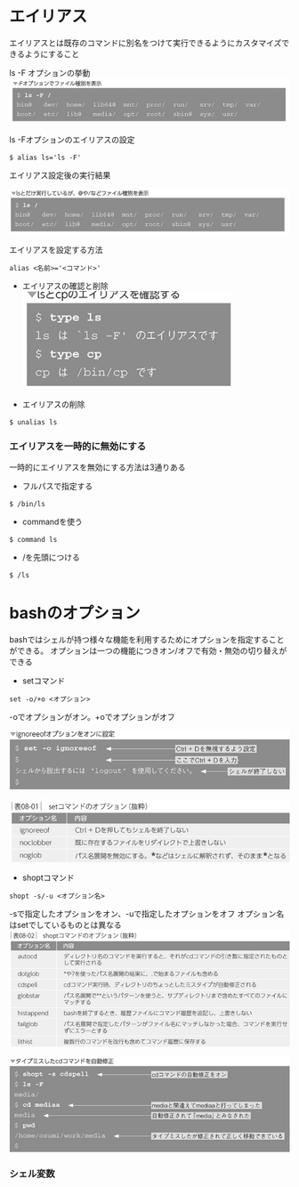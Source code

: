 # エイリアス

エイリアスとは既存のコマンドに別名をつけて実行できるようにカスタマイズできるようにすること

ls -F オプションの挙動
![alt text](image.png)


ls -Fオプションのエイリアスの設定
```
$ alias ls='ls -F'
```

エイリアス設定後の実行結果

![alt text](image-1.png)

エイリアスを設定する方法
```
alias <名前>='<コマンド>'
```

- エイリアスの確認と削除
![alt text](image-2.png)

- エイリアスの削除
```
$ unalias ls
```

### エイリアスを一時的に無効にする

一時的にエイリアスを無効にする方法は3通りある

- フルパスで指定する
```
$ /bin/ls
```

- commandを使う
```
$ command ls
```

- /を先頭につける
```
$ /ls
```

# bashのオプション
bashではシェルが持つ様々な機能を利用するためにオプションを指定することができる。
オプションは一つの機能につきオン/オフで有効・無効の切り替えができる

- setコマンド
```
set -o/+o <オプション>
```
-oでオプションがオン。+oでオプションがオフ


![alt text](image-3.png)

![alt text](image-4.png)

- shoptコマンド

```
shopt -s/-u <オプション名>
```

-sで指定したオプションをオン、-uで指定したオプションをオフ
オプション名はsetでしているものとは異なる
![alt text](image-5.png)

![alt text](image-6.png)

### シェル変数
